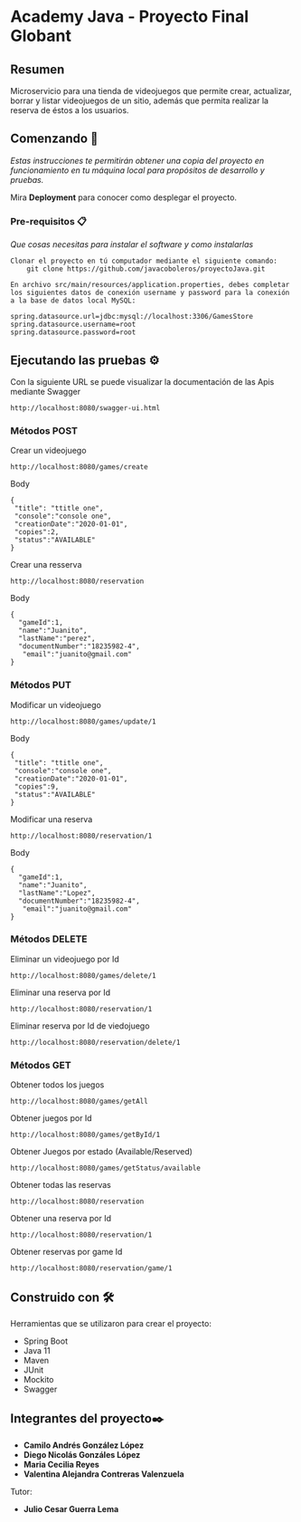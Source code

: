 # Academy Java - Proyecto Final Globant

## Resumen
Microservicio para una tienda de videojuegos que permite crear, actualizar, borrar y listar videojuegos de un sitio, además que permita realizar la reserva de éstos a los usuarios.


## Comenzando 🚀

_Estas instrucciones te permitirán obtener una copia del proyecto en funcionamiento en tu máquina local para propósitos de desarrollo y pruebas._

Mira **Deployment** para conocer como desplegar el proyecto.


### Pre-requisitos 📋

_Que cosas necesitas para instalar el software y como instalarlas_

```
Clonar el proyecto en tú computador mediante el siguiente comando:  
    git clone https://github.com/javacoboleros/proyectoJava.git
```
```
En archivo src/main/resources/application.properties, debes completar los siguientes datos de conexión username y password para la conexión a la base de datos local MySQL:

spring.datasource.url=jdbc:mysql://localhost:3306/GamesStore
spring.datasource.username=root
spring.datasource.password=root

```
## Ejecutando las pruebas ⚙️

Con la siguiente URL se puede visualizar la documentación de las Apis mediante Swagger
```
http://localhost:8080/swagger-ui.html
```

### Métodos POST

Crear un videojuego
```
http://localhost:8080/games/create
```
Body
```
{
 "title": "ttitle one",
 "console":"console one",
 "creationDate":"2020-01-01",
 "copies":2,
 "status":"AVAILABLE"
}
```

Crear una resserva

```
http://localhost:8080/reservation
```
Body
```
{
  "gameId":1,
  "name":"Juanito",
  "lastName":"perez",
  "documentNumber":"18235982-4",
   "email":"juanito@gmail.com"
}
```

### Métodos PUT

Modificar un videojuego

```
http://localhost:8080/games/update/1
```
Body
```
{
 "title": "ttitle one",
 "console":"console one",
 "creationDate":"2020-01-01",
 "copies":9,
 "status":"AVAILABLE"
}
```

Modificar una reserva
```
http://localhost:8080/reservation/1
```

Body
```
{
  "gameId":1,
  "name":"Juanito",
  "lastName":"Lopez",
  "documentNumber":"18235982-4",
   "email":"juanito@gmail.com"
}
```

### Métodos DELETE

Eliminar un videojuego por Id

```
http://localhost:8080/games/delete/1
```

Eliminar una reserva por Id

```
http://localhost:8080/reservation/1
```

Eliminar reserva por Id de viedojuego

```
http://localhost:8080/reservation/delete/1
```

### Métodos GET

Obtener todos los juegos
```
http://localhost:8080/games/getAll
```

Obtener juegos por Id
```
http://localhost:8080/games/getById/1
```

Obtener Juegos por estado (Available/Reserved)

```
http://localhost:8080/games/getStatus/available
```

Obtener todas las reservas

 ```
http://localhost:8080/reservation
```

Obtener una reserva por Id
  ```
http://localhost:8080/reservation/1
```

Obtener reservas por game Id
  ```
http://localhost:8080/reservation/game/1
```

## Construido con 🛠️

Herramientas que se utilizaron para crear el proyecto:

* Spring Boot
* Java 11
* Maven
* JUnit
* Mockito
* Swagger


## Integrantes del proyecto✒️


* **Camilo Andrés González López**
* **Diego Nicolás Gonzáles López**
* **Maria Cecilia Reyes**
* **Valentina Alejandra Contreras Valenzuela**

Tutor:
* **Julio Cesar Guerra Lema**
